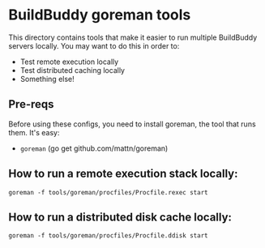 # BuildBuddy goreman tools

This directory contains tools that make it easier to run multiple BuildBuddy
servers locally. You may want to do this in order to:

- Test remote execution locally
- Test distributed caching locally
- Something else!

## Pre-reqs

Before using these configs, you need to install goreman, the tool that runs
them. It's easy:

- `goreman` (go get github.com/mattn/goreman)

## How to run a remote execution stack locally:

`goreman -f tools/goreman/procfiles/Procfile.rexec start`

## How to run a distributed disk cache locally:

`goreman -f tools/goreman/procfiles/Procfile.ddisk start`
